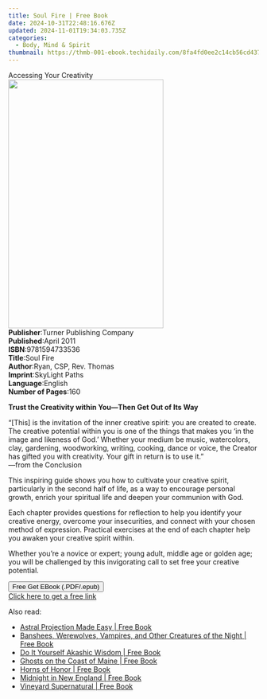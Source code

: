 ```yaml
---
title: Soul Fire | Free Book
date: 2024-10-31T22:48:16.676Z
updated: 2024-11-01T19:34:03.735Z
categories:
  - Body, Mind & Spirit
thumbnail: https://thmb-001-ebook.techidaily.com/8fa4fd0ee2c14cb56cd437d135dde1964d7b109d48c621b8e9ebda068c8c7b1e.jpg
---
```

<main id="book-container">
  <div class="flex flex-col">
    <div class="book-brief flex-1 py-6 px-4 sm:p-6 md:py-10 md:px-8">
      <!-- brief-->
      <div class="book-brief-main">Accessing Your Creativity</div>
    </div>
    <div
      class="book-meta-info flex-1 grid gap-4 col-start-1 col-end-3 row-start-1 sm:mb-6 sm:grid-cols-4 lg:gap-6 lg:col-start-2 lg:row-end-6 lg:row-span-6 lg:mb-0"
    >
      <div
        class="book-meta-info-left place-content-center mt-4 p-4 text-sm leading-6 col-start-2 col-span-2 dark:text-slate-400"
      >
        <img
          class="w-full h-500 object-cover rounded-lg sm:h-255 sm:col-span-2 lg:col-span-full"
          src="https://img-001-ebook.techidaily.com/acbf06f5a8c9712d83b37e054cdcb9550f0f377ed52439ce4c309e51514d4a83.jpg"
          alt=""
          width="312"
          height="500"
        />
      </div>
      <div
        class="book-meta-info-right mt-2 col-start-1 row-start-2 col-span-3 self-center"
      >
        <!-- meta data  -->
        <div class="flex flex-col px-4 md:px-8">
          <div class="flex-1">
            <strong>Publisher</strong>:<span class="px-2"
              >Turner Publishing Company</span
            >
          </div>
          <div class="flex-1">
            <strong>Published</strong>:<span class="px-2">April 2011</span>
          </div>
          <div class="flex-1">
            <strong>ISBN</strong>:<span class="px-2">9781594733536</span>
          </div>
          <div class="flex-1">
            <strong>Title</strong>:<span class="px-2">Soul Fire</span>
          </div>
          <div class="flex-1">
            <strong>Author</strong>:<span class="px-2"
              >Ryan, CSP, Rev. Thomas</span
            >
          </div>
          <div class="flex-1">
            <strong>Imprint</strong>:<span class="px-2">SkyLight Paths</span>
          </div>
          <div class="flex-1">
            <strong>Language</strong>:<span class="px-2">English</span>
          </div>
          <div class="flex-1">
            <strong>Number of Pages</strong>:<span class="px-2">160</span>
          </div>
        </div>
      </div>
    </div>
    <div class="book-description flex-1 py-6 px-4 sm:p-6 md:py-10 md:px-8">
      <div class="book-description-main">
        <div accordion-content="" id="description">
          <p><b>Trust the Creativity within You—Then Get Out of Its Way </b></p>
          <p>
            “[This] is the invitation of the inner creative spirit: you are
            created to create. The creative potential within you is one of the
            things that makes you ‘in the image and likeness of God.’ Whether
            your medium be music, watercolors, clay, gardening, woodworking,
            writing, cooking, dance or voice, the Creator has gifted you with
            creativity. Your gift in return is to use it.”<br />—from the
            Conclusion
          </p>
          <p>
            This inspiring guide shows you how to cultivate your creative
            spirit, particularly in the second half of life, as a way to
            encourage personal growth, enrich your spiritual life and deepen
            your communion with God.
          </p>
          <p>
            Each chapter provides questions for reflection to help you identify
            your creative energy, overcome your insecurities, and connect with
            your chosen method of expression. Practical exercises at the end of
            each chapter help you awaken your creative spirit within.
          </p>
          <p>
            Whether you’re a novice or expert; young adult, middle age or golden
            age; you will be challenged by this invigorating call to set free
            your creative potential.
          </p>
        </div>
        <div class="accordion-fader"></div>
      </div>
    </div>
    <div class="book-excerpts flex-1 py-6 px-4 sm:p-6 md:py-10 md:px-8"></div>
    <div
      class="book-about-author flex-1 py-6 px-4 sm:p-6 md:py-10 md:px-8"
    ></div>
    <div class="book-free-get flex-1 py-6 px-4 sm:p-6 md:py-10 md:px-8">
      <button
        id="btn-free-get"
        class="bg-blue-500 hover:bg-blue-700 text-white font-bold py-2 px-4 rounded"
      >
        Free Get EBook (.PDF/.epub)
      </button>
      <div id="countdown-display" class="px-2 text-lg mt-2"></div>
      <a
        id="free-link"
        class="hidden bg-blue-500 hover:bg-blue-700 text-white font-bold py-2 px-4 rounded"
        href="https://www.ebooks.com/en-us/book/96499523/soul-fire/ryan-csp-rev-thomas/"
        target="_blank"
        >Click here to get a free link</a
      >
    </div>
    <script>
      let countdownTime = 0;
      let countdownInterval = null;
      document
        .getElementById('btn-free-get')
        .addEventListener('click', startCountdown);
      function startCountdown() {
        countdownTime = new Date().getTime() + 60000 * 3;
        countdownInterval = setInterval(updateCountdown, 1000);
        document.getElementById('btn-free-get').disabled = true;
        document
          .getElementById('btn-free-get')
          .classList.add('bg-gray-500', 'cursor-not-allowed');
      }
      function updateCountdown() {
        let currentTime = new Date().getTime();
        let timeLeft = countdownTime - currentTime;
        let secondsLeft = Math.floor(timeLeft / 1000);
        document.getElementById('countdown-display').innerHTML =
          `Remaining time: ${secondsLeft} seconds.`;
        if (secondsLeft <= 0) {
          clearInterval(countdownInterval);
          document.getElementById('btn-free-get').classList.add('hidden');
          document.getElementById('free-link').classList.remove('hidden');
          document.getElementById('countdown-display').innerHTML = '';
        }
      }
    </script>
  </div>
</main>

<ins class="adsbygoogle"
      style="display:block"
      data-ad-client="ca-pub-7571918770474297"
      data-ad-slot="8358498916"
      data-ad-format="auto"
      data-full-width-responsive="true"></ins>
    

<span class="atpl-alsoreadstyle">Also read:</span>
<div><ul>
<li><a href="https://novels-ebooks.techidaily.com/1370637-9780895565310-astral-projection-made-easy/"><u>Astral Projection Made Easy | Free Book</u></a></li>
<li><a href="https://novels-ebooks.techidaily.com/1375336-9781609259112-banshees-werewolves-vampires-and-other-creatures-of-the-night/"><u>Banshees, Werewolves, Vampires, and Other Creatures of the Night | Free Book</u></a></li>
<li><a href="https://novels-ebooks.techidaily.com/1375335-9781609258436-do-it-yourself-akashic-wisdom/"><u>Do It Yourself Akashic Wisdom | Free Book</u></a></li>
<li><a href="https://novels-ebooks.techidaily.com/1367850-9781461741480-ghosts-on-the-coast-of-maine/"><u>Ghosts on the Coast of Maine | Free Book</u></a></li>
<li><a href="https://novels-ebooks.techidaily.com/1375333-9781609258641-horns-of-honor/"><u>Horns of Honor | Free Book</u></a></li>
<li><a href="https://novels-ebooks.techidaily.com/1378909-9781461741473-midnight-in-new-england/"><u>Midnight in New England | Free Book</u></a></li>
<li><a href="https://novels-ebooks.techidaily.com/1367851-9781461741497-vineyard-supernatural/"><u>Vineyard Supernatural | Free Book</u></a></li>
</ul></div>

